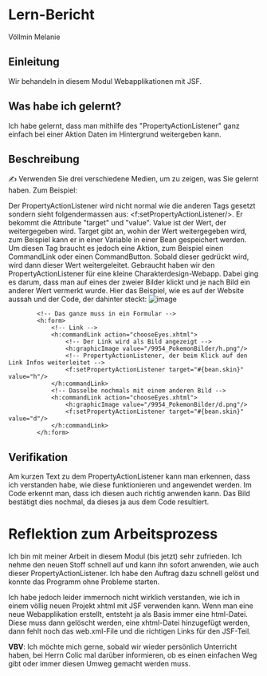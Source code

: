 # Lern-Bericht
Völlmin Melanie

## Einleitung

Wir behandeln in diesem Modul Webapplikationen mit JSF.

## Was habe ich gelernt?

Ich habe gelernt, dass man mithilfe des "PropertyActionListener" ganz einfach bei einer Aktion Daten im Hintergrund weitergeben kann.

## Beschreibung

✍️ Verwenden Sie drei verschiedene Medien, um zu zeigen, was Sie gelernt haben. Zum Beispiel:

Der PropertyActionListener wird nicht normal wie die anderen Tags gesetzt sondern sieht folgendermassen aus: <f:setPropertyActionListener/>. Er bekommt die Attribute "target" und "value". Value ist der Wert, der weitergegeben wird. Target gibt an, wohin der Wert weitergegeben wird, zum Beispiel kann er in einer Variable in einer Bean gespeichert werden. Um diesen Tag braucht es jedoch eine Aktion, zum Beispiel einen CommandLink oder einen CommandButton. Sobald dieser gedrückt wird, wird dann dieser Wert weitergeleitet.
Gebraucht haben wir den PropertyActionListener für eine kleine Charakterdesign-Webapp. Dabei ging es darum, dass man auf eines der zweier Bilder klickt und je nach Bild ein anderer Wert vermerkt wurde. Hier das Beispiel, wie es auf der Website aussah und der Code, der dahinter steckt: 
![image](https://user-images.githubusercontent.com/69569613/187029174-84a4a12c-0efd-4bc2-8f38-3384cc59d1d3.png)
```
        <!-- Das ganze muss in ein Formular -->
        <h:form>
            <!-- Link -->
            <h:commandLink action="chooseEyes.xhtml">
                <!-- Der Link wird als Bild angezeigt -->
                <h:graphicImage value="/9954_PokemonBilder/h.png"/>
                <!-- PropertyActionListener, der beim Klick auf den Link Infos weiterleitet -->
                <f:setPropertyActionListener target="#{bean.skin}" value="h"/>
            </h:commandLink>
            <!-- Dasselbe nochmals mit einem anderen Bild -->
            <h:commandLink action="chooseEyes.xhtml">
                <h:graphicImage value="/9954_PokemonBilder/d.png"/>
                <f:setPropertyActionListener target="#{bean.skin}" value="d"/>
            </h:commandLink>
        </h:form>
```

## Verifikation

Am kurzen Text zu dem PropertyActionListener kann man erkennen, dass ich verstanden habe, wie diese funktionieren und angewendet werden. Im Code erkennt man, dass ich diesen auch richtig anwenden kann. Das Bild bestätigt dies nochmal, da dieses ja aus dem Code resultiert.

# Reflektion zum Arbeitsprozess

Ich bin mit meiner Arbeit in diesem Modul (bis jetzt) sehr zufrieden. Ich nehme den neuen Stoff schnell auf und kann ihn sofort anwenden, wie auch dieser PropertyActionListener. Ich habe den Auftrag dazu schnell gelöst und konnte das Programm ohne Probleme starten.

Ich habe jedoch leider immernoch nicht wirklich verstanden, wie ich in einem völlig neuen Projekt xhtml mit JSF verwenden kann. Wenn man eine neue Webapplikation erstellt, entsteht ja als Basis immer eine html-Datei. Diese muss dann gelöscht werden, eine xhtml-Datei hinzugefügt werden, dann fehlt noch das web.xml-File und die richtigen Links für den JSF-Teil.

**VBV**: Ich möchte mich gerne, sobald wir wieder persönlich Unterricht haben, bei Herrn Colic mal darüber informieren, ob es einen einfachen Weg gibt oder immer diesen Umweg gemacht werden muss. 

